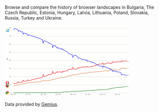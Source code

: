 Browse and compare the history of browser landscapes in Bulgaria, The Czech Republic, Estonia, Hungary, Latvia, Lithuania, Poland, Slovakia, Russia, Turkey and Ukraine.

<a href="http://tymofij.github.io/ee-browsers/"><img src="https://raw.githubusercontent.com/tymofij/ee-browsers/gh-pages/screenshot.png"></a>

Data provided by <a href="http://www.ranking.com.ua/">Gemius</a>.